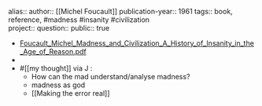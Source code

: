 alias::
author:: [[Michel Foucault]] 
publication-year:: 1961
tags:: book, reference, #madness #insanity #civilization  
project:: 
question::
public:: true

- [Foucault_Michel_Madness_and_Civilization_A_History_of_Insanity_in_the_Age_of_Reason.pdf](https://monoskop.org/images/1/14/Foucault_Michel_Madness_and_Civilization_A_History_of_Insanity_in_the_Age_of_Reason.pdf)
-
- #[[my thought]] via J :
	- How can the mad understand/analyse madness?
	- madness as god
	- [[Making the error real]]